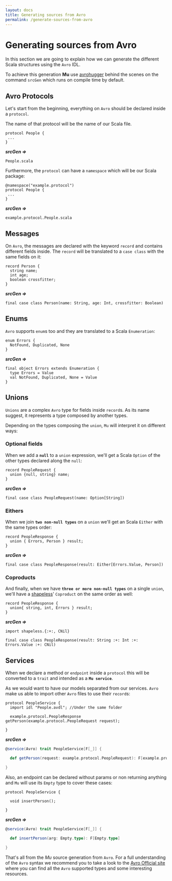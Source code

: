```yaml
---
layout: docs
title: Generating sources from Avro
permalink: /generate-sources-from-avro
---
```


# Generating sources from Avro

In this section we are going to explain how we can generate the different Scala structures using the `Avro` IDL.

To achieve this generation **Mu** use [avrohugger](https://github.com/julianpeeters/avrohugger) behind the scenes on the command `srcGen` which runs on compile time by default.

## Avro Protocols

Let's start from the beginning, everything on `Avro` should be declared inside a `protocol`.

The name of that protocol will be the name of our Scala file.

```plaintext
protocol People {
 ...
}
```

***srcGen =>***

`People.scala`

Furthermore, the `protocol` can have a `namespace` which will be our Scala package:

```plaintext
@namespace("example.protocol")
protocol People {
 ...
}
```

***srcGen =>***

`example.protocol.People.scala`

## Messages

On `Avro`, the messages are declared with the keyword `record` and contains different fields inside.
The `record` will be translated to a `case class` with the same fields on it:

```plaintext
record Person {
  string name;
  int age;
  boolean crossfitter;
}
```

***srcGen =>***

```tut:silent
final case class Person(name: String, age: Int, crossfitter: Boolean)
```

## Enums

`Avro` supports `enum`s too and they are translated to a Scala `Enumeration`:

```plaintext
enum Errors {
  NotFound, Duplicated, None
}
```

***srcGen =>***

```tut:silent
final object Errors extends Enumeration {
  type Errors = Value
  val NotFound, Duplicated, None = Value
}
```

## Unions

`Unions` are a complex `Avro` type for fields inside `record`s. 
As its name suggest, it represents a type composed by another types.

Depending on the types composing the `union`, `Mu` will interpret it on different ways:

### Optional fields

When we add a **`null`** to a `union` expression, we'll get a Scala `Option` of the other types declared along the `null`:

```plaintext
record PeopleRequest {
  union {null, string} name;
}
```

***srcGen =>***

```tut:silent
final case class PeopleRequest(name: Option[String])
```

### Eithers

When we join **`two non-null types`** on a `union` we'll get an Scala `Either` with the same types order:

```plaintext
record PeopleResponse {
  union { Errors, Person } result;
}
```

***srcGen =>***
  
```tut:silent
final case class PeopleResponse(result: Either[Errors.Value, Person])
```

### Coproducts

And finally, when we have **`three or more non-null types`** on a single `union`, 
we'll have a [shapeless](https://github.com/milessabin/shapeless/wiki/Feature-overview:-shapeless-2.0.0#coproducts-and-discriminated-unions)' `Coproduct` on the same order as well:

```plaintext
record PeopleResponse {
  union{ string, int, Errors } result;
}
```

***srcGen =>***

```tut:silent
import shapeless.{:+:, CNil}

final case class PeopleResponse(result: String :+: Int :+: Errors.Value :+: CNil)
```
  
## Services

When we declare a method or `endpoint` inside a `protocol` this will be converted to a `trait` and intended as a **`Mu service`**.

As we would want to have our models separated from our services. `Avro` make us able to import other `Avro` files to use their `record`s:

```plaintext
protocol PeopleService {
  import idl "People.avdl"; //Under the same folder

  example.protocol.PeopleResponse getPerson(example.protocol.PeopleRequest request);

}
```

***srcGen =>***

```scala
@service(Avro) trait PeopleService[F[_]] {

  def getPerson(request: example.protocol.PeopleRequest): F[example.protocol.PeopleResponse]

}
```

Also, an endpoint can be declared without params or non returning anything and `Mu` will use its `Empty` type to cover these cases:

```plaintext
protocol PeopleService {

  void insertPerson();

}
```

***srcGen =>***

```scala
@service(Avro) trait PeopleService[F[_]] {

  def insertPerson(arg: Empty.type): F[Empty.type]

}
```

That's all from the *Mu* source generation from `Avro`. 
For a full understanding of the `Avro` syntax we recommend you to take a look to the [Avro Official site](http://avro.apache.org/docs/current/idl.html)
where you can find all the `Avro` supported types and some interesting resources.
